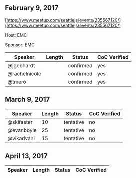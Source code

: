## February 9, 2017
[https://www.meetup.com/seattlejs/events/235567120/](https://www.meetup.com/seattlejs/events/235567120/)

Host: EMC

Sponsor: EMC

Speaker | Length | Status | CoC Verified
--- | --- | --- | ---
@jgebhardt | | confirmed | yes
@rachelnicole | | confirmed | yes
@tmero | | confirmed | yes

## March 9, 2017
Speaker | Length | Status | CoC Verified
--- | --- | --- | ---
@skifaster | 10 | tentative | no
@evanboyle | 25 | tentative | no
@vikadvani | 15 | tentative | no

## April 13, 2017
Speaker | Length | Status | CoC Verified
--- | --- | --- | ---
